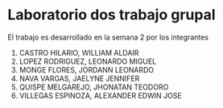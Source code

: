# Laboratorio dos trabajo grupal
El trabajo es desarrollado en la semana 2 por los integrantes

<ol>
    <li>CASTRO HILARIO, WILLIAM ALDAIR</li>
    <li>LOPEZ RODRIGUEZ, LEONARDO MIGUEL</li>
    <li>MONGE FLORES, JORDANN LEONARDO</li>
    <li>NAVA VARGAS, JAELYNE JENNIFER</li>
    <li>QUISPE MELGAREJO, JHONATAN TEODORO</li>
    <li>VILLEGAS ESPINOZA, ALEXANDER EDWIN JOSE</li>
</ol>
